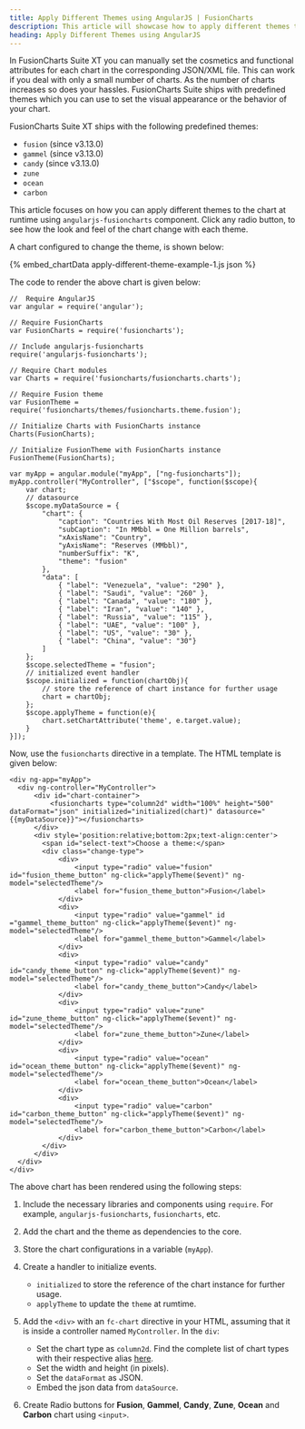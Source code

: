 ```yaml
---
title: Apply Different Themes using AngularJS | FusionCharts
description: This article will showcase how to apply different themes to the chart at runtime.
heading: Apply Different Themes using AngularJS
---
```


In FusionCharts Suite XT you can manually set the cosmetics and functional attributes for each chart in the corresponding JSON/XML file. This can work if you deal with only a small number of charts. As the number of charts increases so does your hassles. FusionCharts Suite ships with predefined themes which you can use to set the visual appearance or the behavior of your chart.

FusionCharts Suite XT ships with the following predefined themes:

* `fusion` (since v3.13.0)
* `gammel` (since v3.13.0)
* `candy` (since v3.13.0)
* `zune`
* `ocean`
* `carbon`

This article focuses on how you can apply different themes to the chart at runtime using `angularjs-fusioncharts` component. Click any radio button, to see how the look and feel of the chart change with each theme.

A chart configured to change the theme, is shown below:

{% embed_chartData apply-different-theme-example-1.js json %}

The code to render the above chart is given below:

```
//  Require AngularJS 
var angular = require('angular');

// Require FusionCharts 
var FusionCharts = require('fusioncharts');

// Include angularjs-fusioncharts 
require('angularjs-fusioncharts');

// Require Chart modules 
var Charts = require('fusioncharts/fusioncharts.charts');

// Require Fusion theme
var FusionTheme = require('fusioncharts/themes/fusioncharts.theme.fusion');

// Initialize Charts with FusionCharts instance
Charts(FusionCharts);

// Initialize FusionTheme with FusionCharts instance
FusionTheme(FusionCharts);

var myApp = angular.module("myApp", ["ng-fusioncharts"]);
myApp.controller("MyController", ["$scope", function($scope){
	var chart;
	// datasource
	$scope.myDataSource = {
		"chart": {
			"caption": "Countries With Most Oil Reserves [2017-18]",
			"subCaption": "In MMbbl = One Million barrels",
			"xAxisName": "Country",
			"yAxisName": "Reserves (MMbbl)",
			"numberSuffix": "K",
			"theme": "fusion"
		},
		"data": [
		    { "label": "Venezuela", "value": "290" },
		    { "label": "Saudi", "value": "260" },
		    { "label": "Canada", "value": "180" },
		    { "label": "Iran", "value": "140" },
		    { "label": "Russia", "value": "115" },
		    { "label": "UAE", "value": "100" },
		    { "label": "US", "value": "30" },
		    { "label": "China", "value": "30"}
		]
  	};
	$scope.selectedTheme = "fusion";
	// initialized event handler
	$scope.initialized = function(chartObj){
		// store the reference of chart instance for further usage
		chart = chartObj;
	};
	$scope.applyTheme = function(e){
		chart.setChartAttribute('theme', e.target.value);
	}
}]);
```

Now, use the `fusioncharts` directive in a template. The HTML template is given below:

```
<div ng-app="myApp">
  <div ng-controller="MyController"> 
      <div id="chart-container">
          <fusioncharts type="column2d" width="100%" height="500" dataFormat="json" initialized="initialized(chart)" datasource="{{myDataSource}}"></fusioncharts>
      </div>
      <div style='position:relative;bottom:2px;text-align:center'>
        <span id="select-text">Choose a theme:</span>
        <div class="change-type">
            <div>
                <input type="radio" value="fusion" id="fusion_theme_button" ng-click="applyTheme($event)" ng-model="selectedTheme"/>
                <label for="fusion_theme_button">Fusion</label>
            </div>
            <div>
                <input type="radio" value="gammel" id ="gammel_theme_button" ng-click="applyTheme($event)" ng-model="selectedTheme"/>
                <label for="gammel_theme_button">Gammel</label>
            </div>
            <div>
                <input type="radio" value="candy" id="candy_theme_button" ng-click="applyTheme($event)" ng-model="selectedTheme"/>
                <label for="candy_theme_button">Candy</label>
            </div>
            <div>
                <input type="radio" value="zune" id="zune_theme_button" ng-click="applyTheme($event)" ng-model="selectedTheme"/>
                <label for="zune_theme_button">Zune</label>
            </div>
            <div>
                <input type="radio" value="ocean" id="ocean_theme_button" ng-click="applyTheme($event)" ng-model="selectedTheme"/>
                <label for="ocean_theme_button">Ocean</label>
            </div>
            <div>
                <input type="radio" value="carbon" id="carbon_theme_button" ng-click="applyTheme($event)" ng-model="selectedTheme"/>
                <label for="carbon_theme_button">Carbon</label>
            </div>
        </div>
      </div>
  </div>
</div>
```

The above chart has been rendered using the following steps:

1. Include the necessary libraries and components using `require`. For example, `angularjs-fusioncharts`, `fusioncharts`, etc.

2. Add the chart and the theme as dependencies to the core.

3. Store the chart configurations in a variable (`myApp`).

4. Create a handler to initialize events.
	* `initialized` to store the reference of the chart instance for further usage.
	* `applyTheme` to update the `theme` at rumtime.

5. Add the `<div>` with an `fc-chart` directive in your HTML, assuming that it is inside a controller named `MyController`. In the `div`:
    * Set the chart type as `column2d`. Find the complete list of chart types with their respective alias [here](https://www.fusioncharts.com/dev/chart-guide/list-of-charts).
    * Set the width and height (in pixels).
    * Set the `dataFormat` as JSON.
	* Embed the json data from `dataSource`.

6. Create Radio buttons for **Fusion**, **Gammel**, **Candy**, **Zune**, **Ocean** and **Carbon** chart using `<input>`.